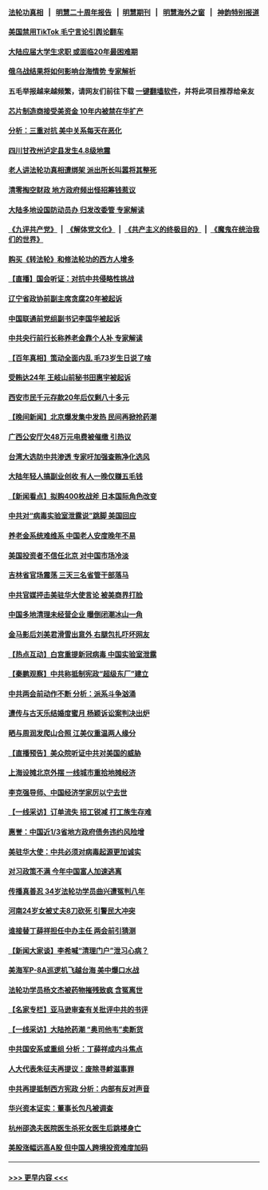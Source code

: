 #### [法轮功真相](https://github.com/gfw-breaker/truth/blob/master/README.md?t=0) &nbsp;&nbsp;|&nbsp;&nbsp; [明慧二十周年报告](https://github.com/gfw-breaker/mh-reports/blob/master/README.md?t=0) &nbsp;&nbsp;|&nbsp;&nbsp;[明慧期刊](https://github.com/gfw-breaker/mh-qikan) &nbsp;&nbsp;|&nbsp;&nbsp; [明慧海外之窗](https://github.com/gfw-breaker/mh-news/blob/master/README.md?t=0) &nbsp;&nbsp;|&nbsp;&nbsp; [神韵特别报道](https://github.com/gfw-breaker/mh-news/blob/master/shenyun.md?t=0)
#### [美国禁用TikTok  毛宁言论引舆论翻车](../pages/nsc413/n13940092.md?t=03010643) 
#### [大陆应届大学生求职 或面临20年最困难期](../pages/nsc413/n13940043.md?t=03010643) 
#### [俄乌战结果将如何影响台海情势 专家解析](../pages/nsc413/n13939940.md?t=03010643) 
#### 五毛举报越来越频繁，请网友们前往下载 [一键翻墙软件](https://github.com/gfw-breaker/ssr-accounts)，并将此项目推荐给亲友
#### [芯片制造商接受美资金 10年内被禁在华扩产](../pages/nsc413/n13940080.md?t=03010643) 
#### [分析：三重对抗 美中关系每天在恶化](../pages/nsc413/n13940095.md?t=03010643) 
#### [四川甘孜州泸定县发生4.8级地震](../pages/nsc413/n13940087.md?t=03010643) 
#### [老人讲法轮功真相遭绑架 派出所长叫嚣将其整死](../pages/nsc413/n13939553.md?t=03010643) 
#### [清零掏空财政 地方政府频出怪招筹钱惹议](../pages/nsc413/n13939616.md?t=03010643) 
#### [大陆多地设国防动员办 归发改委管 专家解读](../pages/nsc413/n13939763.md?t=03010643) 
#### [《九评共产党》](https://github.com/begood0513/9ping.md/blob/master/README.md) &nbsp;|&nbsp; [《解体党文化》](../../../../jtdwh.md/blob/master/README.md)  &nbsp;|&nbsp; [《共产主义的终极目的》](../../../../gczydzjmd.md/blob/master/README.md) &nbsp;|&nbsp; [《魔鬼在统治我们的世界》](../../../../mgztzwmdsj.md/blob/master/README.md) 
#### [购买《转法轮》和修法轮功的西方人增多](../pages/nsc413/n13939369.md?t=03010643) 
#### [【直播】国会听证：对抗中共侵略性挑战](../pages/nsc413/n13939583.md?t=03010643) 
#### [辽宁省政协前副主席贪腐20年被起诉](../pages/nsc413/n13940014.md?t=03010643) 
#### [中国联通前党组副书记李国华被起诉](../pages/nsc413/n13940000.md?t=03010643) 
#### [中共央行前行长称养老金靠个人补 专家解读](../pages/nsc413/n13939943.md?t=03010643) 
#### [【百年真相】策动全面内乱 毛73岁生日说了啥](../pages/nsc413/n13938279.md?t=03010643) 
#### [受贿达24年 王岐山前秘书田惠宇被起诉](../pages/nsc413/n13939969.md?t=03010643) 
#### [西安市民千元存款20年后仅剩八十多元](../pages/nsc413/n13939970.md?t=03010643) 
#### [【晚间新闻】北京爆发集中发热 民间再掀抢药潮](../pages/nsc413/n13939979.md?t=03010643) 
#### [广西公安厅欠48万元电费被催缴 引热议](../pages/nsc413/n13939764.md?t=03010643) 
#### [台湾大选防中共渗透 专家吁加强查贿净化选风](../pages/nsc413/n13938523.md?t=03010643) 
#### [大陆年轻人搞副业创收 有人一晚仅赚五毛钱](../pages/nsc413/n13939841.md?t=03010643) 
#### [【新闻看点】拟购400枚战斧 日本国际角色改变](../pages/nsc413/n13939604.md?t=03010643) 
#### [中共对“病毒实验室泄露说”跳脚 美国回应](../pages/nsc413/n13939853.md?t=03010643) 
#### [养老金系统难维系 中国老人安度晚年不易](../pages/nsc413/n13939738.md?t=03010643) 
#### [美国投资者不信任北京 对中国市场冷淡](../pages/nsc413/n13939811.md?t=03010643) 
#### [吉林省官场震荡 三天三名省管干部落马](../pages/nsc413/n13939851.md?t=03010643) 
#### [中共官媒抨击美驻华大使言论 被美商界打脸](../pages/nsc413/n13939767.md?t=03010643) 
#### [中国多地清理未经营企业 曝倒闭潮冰山一角](../pages/nsc413/n13939715.md?t=03010643) 
#### [金马影后刘美君滑雪出意外 右腿包扎吓坏网友](../pages/nsc413/n13939675.md?t=03010643) 
#### [【热点互动】白宫重提新冠病毒 中国实验室泄露](../pages/nsc413/n13939632.md?t=03010643) 
#### [【秦鹏观察】中共称抵制宪政“超级东厂”建立](../pages/nsc413/n13939636.md?t=03010643) 
#### [中共两会前动作不断 分析：派系斗争汹涌](../pages/nsc413/n13939615.md?t=03010643) 
#### [遭传与古天乐结婚度蜜月 杨颖诉讼案判决出炉](../pages/nsc413/n13939607.md?t=03010643) 
#### [晒与周润发爬山合照 江美仪重温两人缘分](../pages/nsc413/n13939573.md?t=03010643) 
#### [【直播预告】美众院听证中共对美国的威胁](../pages/nsc413/n13939580.md?t=03010643) 
#### [上海设摊北京外摆 一线城市重拾地摊经济](../pages/nsc413/n13939606.md?t=03010643) 
#### [李克强导师、中国经济学家厉以宁去世](../pages/nsc413/n13939530.md?t=03010643) 
#### [【一线采访】订单流失 招工锐减 打工族生存难](../pages/nsc413/n13939333.md?t=03010643) 
#### [惠誉：中国近1/3省地方政府债务违约风险增](../pages/nsc413/n13939571.md?t=03010643) 
#### [美驻华大使：中共必须对病毒起源更加诚实](../pages/nsc413/n13939559.md?t=03010643) 
#### [对习政策不满 今年中国富人加速逃离](../pages/nsc413/n13939543.md?t=03010643) 
#### [传播真善忍 34岁法轮功学员曲兴遭冤判八年](../pages/nsc413/n13939536.md?t=03010643) 
#### [河南24岁女被丈夫8刀砍死 引警民大冲突](../pages/nsc413/n13939491.md?t=03010643) 
#### [谁接替丁薛祥担任中办主任 两会前引猜测](../pages/nsc413/n13939535.md?t=03010643) 
#### [【新闻大家谈】李希喊“清理门户”泄习心病？](../pages/nsc413/n13939474.md?t=03010643) 
#### [美海军P-8A巡逻机飞越台海 美中爆口水战](../pages/nsc413/n13939498.md?t=03010643) 
#### [法轮功学员杨文杰被药物摧残致疯 含冤离世](../pages/nsc413/n13938659.md?t=03010643) 
#### [【名家专栏】亚马逊审查有关批评中共的书评](../pages/nsc413/n13939432.md?t=03010643) 
#### [【一线采访】大陆抢药潮 “奥司他韦”卖断货](../pages/nsc413/n13939345.md?t=03010643) 
#### [中共国安系或重组 分析：丁薛祥成内斗焦点](../pages/nsc413/n13939374.md?t=03010643) 
#### [人大代表朱征夫再提议：废除寻衅滋事罪](../pages/nsc413/n13939380.md?t=03010643) 
#### [中共再提抵制西方宪政 分析：内部有反对声音](../pages/nsc413/n13939248.md?t=03010643) 
#### [华兴资本证实：董事长包凡被调查](../pages/nsc413/n13939301.md?t=03010643) 
#### [杭州邵逸夫医院医生杀死女医生后跳楼身亡](../pages/nsc413/n13939280.md?t=03010643) 
#### [美股涨幅远高A股 但中国人跨境投资难度加码](../pages/nsc413/n13939257.md?t=03010643) 

----
#### [ >>> 更早内容 <<< ](../indexes/nsc413-earlier.md)
